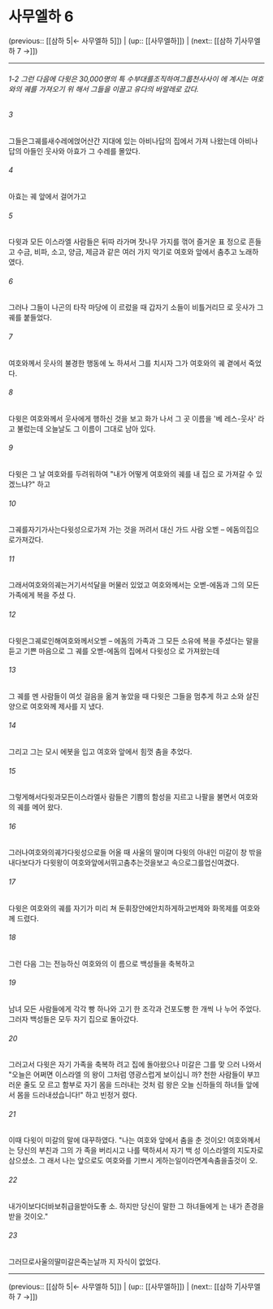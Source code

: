 # 사무엘하 6

(previous:: [[삼하 5|← 사무엘하 5]]) | (up:: [[사무엘하]]) | (next:: [[삼하 7|사무엘하 7 →]])

***
###### 1-2 그런 다음에 다윗은 30,000명의 특 수부대를조직하여그룹천사사이 에 계시는 여호와의 궤를 가져오기 위 해서 그들을 이끌고 유다의 바알레로 갔다. 



###### 3 

그들은그궤를새수레에얹어산간 지대에 있는 아비나답의 집에서 가져 나왔는데 아비나답의 아들인 웃사와 아효가 그 수레를 몰았다. 



###### 4 

아효는 궤 앞에서 걸어가고 



###### 5 

다윗과 모든 이스라엘 사람들은 뒤따 라가며 잣나무 가지를 꺾어 즐거운 표 정으로 흔들고 수금, 비파, 소고, 양금, 제금과 같은 여러 가지 악기로 여호와 앞에서 춤추고 노래하였다. 



###### 6 

그러나 그들이 나곤의 타작 마당에 이 르렀을 때 갑자기 소들이 비틀거리므 로 웃사가 그 궤를 붙들었다. 



###### 7 

여호와께서 웃사의 불경한 행동에 노 하셔서 그를 치시자 그가 여호와의 궤 곁에서 죽었다. 



###### 8 

다윗은 여호와께서 웃사에게 행하신 것을 보고 화가 나서 그 곳 이름을 '베 레스-웃사' 라고 불렀는데 오늘날도 그 이름이 그대로 남아 있다. 



###### 9 

다윗은 그 날 여호와를 두려워하여 "내가 어떻게 여호와의 궤를 내 집으 로 가져갈 수 있겠느냐?" 하고 



###### 10 

그궤를자기가사는다윗성으로가져 가는 것을 꺼려서 대신 가드 사람 오벧 – 에돔의집으로가져갔다. 



###### 11 

그래서여호와의궤는거기서석달을 머물러 있었고 여호와께서는 오벧-에돔과 그의 모든 가족에게 복을 주셨 다. 



###### 12 

다윗은그궤로인해여호와께서오벧 – 에돔의 가족과 그 모든 소유에 복을 주셨다는 말을 듣고 기쁜 마음으로 그 궤를 오벧-에돔의 집에서 다윗성으 로 가져왔는데 



###### 13 

그 궤를 멘 사람들이 여섯 걸음을 옮겨 놓았을 때 다윗은 그들을 멈추게 하고 소와 살진 양으로 여호와께 제사를 지 냈다. 



###### 14 

그리고 그는 모시 에봇을 입고 여호와 앞에서 힘껏 춤을 추었다. 



###### 15 

그렇게해서다윗과모든이스라엘사 람들은 기쁨의 함성을 지르고 나팔을 불면서 여호와의 궤를 메어 왔다. 



###### 16 

그러나여호와의궤가다윗성으로들 어올 때 사울의 딸이며 다윗의 아내인 미갈이 창 밖을 내다보다가 다윗왕이 여호와앞에서뛰고춤추는것을보고 속으로그를업신여겼다. 



###### 17 

다윗은 여호와의 궤를 자기가 미리 쳐 둔휘장안에안치하게하고번제와 화목제를 여호와께 드렸다. 



###### 18 

그런 다음 그는 전능하신 여호와의 이 름으로 백성들을 축복하고 



###### 19 

남녀 모든 사람들에게 각각 빵 하나와 고기 한 조각과 건포도빵 한 개씩 나 누어 주었다. 그러자 백성들은 모두 자기 집으로 돌아갔다. 



###### 20 

그러고서 다윗은 자기 가족을 축복하 려고 집에 돌아왔으나 미갈은 그를 맞 으러 나와서 "오늘은 어쩌면 이스라엘 의 왕이 그처럼 영광스럽게 보이십니 까? 천한 사람들이 부끄러운 줄도 모 르고 함부로 자기 몸을 드러내는 것처 럼 왕은 오늘 신하들의 하녀들 앞에서 몸을 드러내셨습니다!" 하고 빈정거 렸다. 



###### 21 

이때 다윗이 미갈의 말에 대꾸하였다. "나는 여호와 앞에서 춤을 춘 것이오! 여호와께서는 당신의 부친과 그의 가 족을 버리시고 나를 택하셔서 자기 백 성 이스라엘의 지도자로 삼으셨소. 그 래서 나는 앞으로도 여호와를 기쁘시 게하는일이라면계속춤을출것이 오. 



###### 22 

내가이보다더바보취급을받아도좋 소. 하지만 당신이 말한 그 하녀들에게 는 내가 존경을 받을 것이오." 



###### 23 

그러므로사울의딸미갈은죽는날까 지 자식이 없었다.

***

(previous:: [[삼하 5|← 사무엘하 5]]) | (up:: [[사무엘하]]) | (next:: [[삼하 7|사무엘하 7 →]])
